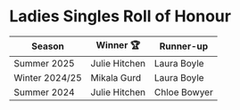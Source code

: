 # Ladies Singles Roll of Honour

| Season         | Winner 🏆     | Runner-up       |
|----------------|---------------|-----------------|
| Summer 2025    | Julie Hitchen | Laura Boyle     |
| Winter 2024/25 | Mikala Gurd   | Laura Boyle     |
| Summer 2024    | Julie Hitchen | Chloe Bowyer    |
